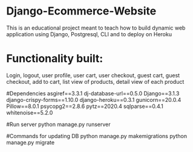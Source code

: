 # Django-Ecommerce-Website
This is an educational project meant to teach how to build dynamic web application using Django, Postgresql, CLI and to deploy on Heroku

# Functionality built:
Login, logout, user profile, user cart, user checkout, guest cart, guest checkout, add to cart, list view of products, detail view of each product

#Dependencies
asgiref==3.3.1
dj-database-url==0.5.0
Django==3.1.3
django-crispy-forms==1.10.0
django-heroku==0.3.1
gunicorn==20.0.4
Pillow==8.0.1
psycopg2==2.8.6
pytz==2020.4
sqlparse==0.4.1
whitenoise==5.2.0

#Run server
python manage.py runserver

#Commands for updating DB
python manage.py makemigrations
python manage.py migrate
